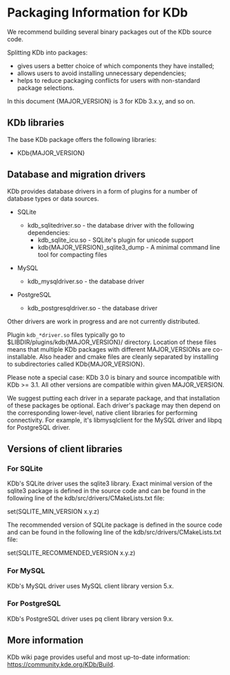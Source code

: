 # Packaging Information for KDb

We recommend building several binary packages out of the KDb source code.

Splitting KDb into packages:
 * gives users a better choice of which components they have installed;
 * allows users to avoid installing unnecessary dependencies;
 * helps to reduce packaging conflicts for users with non-standard
   package selections.

In this document {MAJOR_VERSION} is 3 for KDb 3.x.y, and so on.


## KDb libraries

The base KDb package offers the following libraries:
 * KDb{MAJOR_VERSION}


## Database and migration drivers

KDb provides database drivers in a form of plugins for a number
of database types or data sources.

* SQLite
  * kdb_sqlitedriver.so - the database driver with the following dependencies:
    * kdb_sqlite_icu.so - SQLite's plugin for unicode support
    * kdb{MAJOR_VERSION}_sqlite3_dump - A minimal command line tool for compacting files

* MySQL
  * kdb_mysqldriver.so - the database driver

* PostgreSQL
  * kdb_postgresqldriver.so - the database driver


Other drivers are work in progress and are not currently distributed.

Plugin `kdb_*driver.so` files typically go to $LIBDIR/plugins/kdb{MAJOR_VERSION}/ directory.
Location of these files means that multiple KDb packages with different MAJOR_VERSIONs
are co-installable. Also header and cmake files are cleanly separated by installing
to subdirectories called KDb{MAJOR_VERSION}.

Please note a special case: KDb 3.0 is binary and source incompatible with KDb >= 3.1.
All other versions are compatible within given MAJOR_VERSION.

We suggest putting each driver in a separate package, and that installation of
these packages be optional. Each driver's package may then depend on the
corresponding lower-level, native client libraries for performing connectivity.
For example, it's libmysqlclient for the MySQL driver and libpq for PostgreSQL driver.


## Versions of client libraries

### For SQLite

KDb's SQLite driver uses the sqlite3 library. Exact minimal version of the
sqlite3 package is defined in the source code and can be found in the
following line of the kdb/src/drivers/CMakeLists.txt file:

set(SQLITE_MIN_VERSION x.y.z)

The recommended version of SQLite package is defined in the source code and can
be found in the following line of the kdb/src/drivers/CMakeLists.txt file:

set(SQLITE_RECOMMENDED_VERSION x.y.z)

### For MySQL

KDb's MySQL driver uses MySQL client library version 5.x.

### For PostgreSQL

KDb's PostgreSQL driver uses pq client library version 9.x.


## More information

KDb wiki page provides useful and most up-to-date information: https://community.kde.org/KDb/Build.
